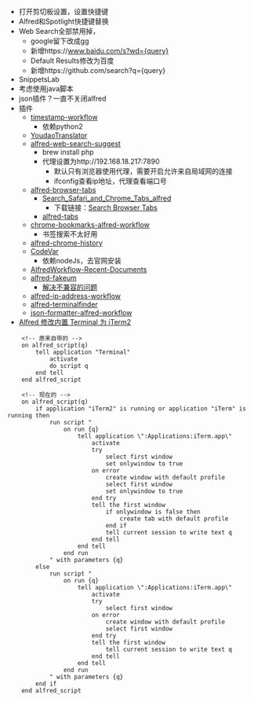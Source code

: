 - 打开剪切板设置，设置快捷键
- Alfred和Spotlight快捷键替换
- Web Search全部禁用掉，
    - google留下改成gg
    - 新增https://www.baidu.com/s?wd={query}
    - Default Results修改为百度
    - 新增https://github.com/search?q={query}
- SnippetsLab
- 考虑使用java脚本
- json插件？一直不关闭alfred
- 插件
    - [timestamp-workflow](https://github.com/xindoo/timestamp-workflow)
        - 依赖python2
    - [YoudaoTranslator](https://github.com/wensonsmith/YoudaoTranslator)
    - [alfred-web-search-suggest](https://github.com/zqzten/alfred-web-search-suggest)
        - brew install php
        - 代理设置为http://192.168.18.217:7890
            - 默认只有浏览器使用代理，需要开启允许来自局域网的连接
            - ifconfig查看ip地址，代理查看端口号
    - [alfred-browser-tabs](https://github.com/epilande/alfred-browser-tabs)
        - [Search_Safari_and_Chrome_Tabs_alfred](https://github.com/barn/Search_Safari_and_Chrome_Tabs_alfred)
            - 下载链接：[Search Browser Tabs](http://www.packal.org/workflow/search-safari-and-chrome-tabs)
        - [alfred-tabs](https://github.com/importre/alfred-tabs)
    - [chrome-bookmarks-alfred-workflow](https://github.com/mdreizin/chrome-bookmarks-alfred-workflow#readme)
        - 书签搜索不太好用
    - [alfred-chrome-history](https://github.com/tupton/alfred-chrome-history)
    - [CodeVar](https://github.com/xudaolong/CodeVar)
        - 依赖nodeJs，去官网安装
    - [AlfredWorkflow-Recent-Documents](https://github.com/mpco/AlfredWorkflow-Recent-Documents)
    - [alfred-fakeum](https://github.com/deanishe/alfred-fakeum)
        - [解决不兼容的问题](https://github.com/giovannicoppola/alfred-fakeum)
    - [alfred-ip-address-workflow](https://github.com/alexchantastic/alfred-ip-address-workflow)
    - [alfred-terminalfinder](https://github.com/LeEnno/alfred-terminalfinder)
    - [json-formatter-alfred-workflow](https://github.com/gymgle/json-formatter-alfred-workflow)
- [Alfred 修改内置 Terminal 为 iTerm2](https://ld246.com/article/1567998289912)
```shell
    <!-- 原来自带的 -->
    on alfred_script(q)
        tell application "Terminal"
            activate
            do script q
        end tell
    end alfred_script

    <!-- 现在的 -->
    on alfred_script(q)
        if application "iTerm2" is running or application "iTerm" is running then
            run script "
                on run {q}
                    tell application \":Applications:iTerm.app\"
                        activate
                        try
                            select first window
                            set onlywindow to true
                        on error
                            create window with default profile
                            select first window
                            set onlywindow to true
                        end try
                        tell the first window
                            if onlywindow is false then
                                create tab with default profile
                            end if
                            tell current session to write text q
                        end tell
                    end tell
                end run
            " with parameters {q}
        else
            run script "
                on run {q}
                    tell application \":Applications:iTerm.app\"
                        activate
                        try
                            select first window
                        on error
                            create window with default profile
                            select first window
                        end try
                        tell the first window
                            tell current session to write text q
                        end tell
                    end tell
                end run
            " with parameters {q}
        end if
    end alfred_script
```
